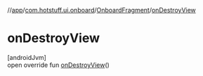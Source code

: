 //[app](../../../index.md)/[com.hotstuff.ui.onboard](../index.md)/[OnboardFragment](index.md)/[onDestroyView](on-destroy-view.md)

# onDestroyView

[androidJvm]\
open override fun [onDestroyView](on-destroy-view.md)()

